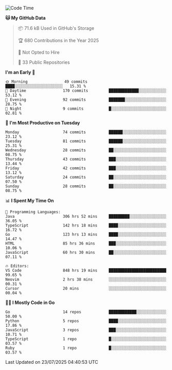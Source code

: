 <!--START_SECTION:thansetan-waka-->
![Code Time](http://img.shields.io/badge/Code%20Time-851%20hrs%2017%20mins-blue)

**🐱 My GitHub Data** 

> 📦 71.6 kB Used in GitHub's Storage 
 > 
> 🏆 680 Contributions in the Year 2025
 > 
> 🚫 Not Opted to Hire
 > 
> 📜 33 Public Repositories 
 > 

**I'm an Early 🐤** 

```text
🌞 Morning                49 commits          ████░░░░░░░░░░░░░░░░░░░░░   15.31 % 
🌆 Daytime                170 commits         █████████████░░░░░░░░░░░░   53.12 % 
🌃 Evening                92 commits          ███████░░░░░░░░░░░░░░░░░░   28.75 % 
🌙 Night                  9 commits           █░░░░░░░░░░░░░░░░░░░░░░░░   02.81 % 
```

📅 **I'm Most Productive on Tuesday** 

```text
Monday                   74 commits          ██████░░░░░░░░░░░░░░░░░░░   23.12 % 
Tuesday                  81 commits          ██████░░░░░░░░░░░░░░░░░░░   25.31 % 
Wednesday                28 commits          ██░░░░░░░░░░░░░░░░░░░░░░░   08.75 % 
Thursday                 43 commits          ███░░░░░░░░░░░░░░░░░░░░░░   13.44 % 
Friday                   42 commits          ███░░░░░░░░░░░░░░░░░░░░░░   13.12 % 
Saturday                 24 commits          ██░░░░░░░░░░░░░░░░░░░░░░░   07.50 % 
Sunday                   28 commits          ██░░░░░░░░░░░░░░░░░░░░░░░   08.75 % 
```

📊 **I Spent My Time On** 

```text
💬 Programming Languages: 
Java                     306 hrs 52 mins     █████████░░░░░░░░░░░░░░░░   36.05 % 
TypeScript               142 hrs 18 mins     ████░░░░░░░░░░░░░░░░░░░░░   16.72 % 
Go                       123 hrs 13 mins     ████░░░░░░░░░░░░░░░░░░░░░   14.47 % 
HTML                     85 hrs 36 mins      ███░░░░░░░░░░░░░░░░░░░░░░   10.06 % 
JavaScript               60 hrs 30 mins      ██░░░░░░░░░░░░░░░░░░░░░░░   07.11 % 

🔥 Editors: 
VS Code                  848 hrs 19 mins     █████████████████████████   99.65 % 
Neovim                   2 hrs 38 mins       ░░░░░░░░░░░░░░░░░░░░░░░░░   00.31 % 
Cursor                   20 mins             ░░░░░░░░░░░░░░░░░░░░░░░░░   00.04 % 
```

**🧑‍💻 I Mostly Code in Go** 

```text
Go                       14 repos            ████████████░░░░░░░░░░░░░   50.00 % 
Python                   5 repos             ████░░░░░░░░░░░░░░░░░░░░░   17.86 % 
JavaScript               3 repos             ███░░░░░░░░░░░░░░░░░░░░░░   10.71 % 
TypeScript               1 repo              █░░░░░░░░░░░░░░░░░░░░░░░░   03.57 % 
Ruby                     1 repo              █░░░░░░░░░░░░░░░░░░░░░░░░   03.57 % 
```

Last Updated on 23/07/2025 04:40:53 UTC
<!--END_SECTION:thansetan-waka-->